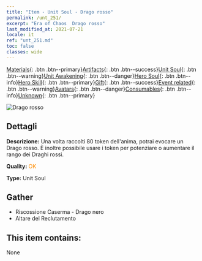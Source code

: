 ```yaml
---
title: "Item - Unit Soul - Drago rosso"
permalink: /unt_251/
excerpt: "Era of Chaos  Drago rosso"
last_modified_at: 2021-07-21
locale: it
ref: "unt_251.md"
toc: false
classes: wide
---
```

 [Materials](/ItemsIT/){: .btn .btn--primary}[Artifacts](/ItemsIT/Artifacts/){: .btn .btn--success}[Unit Soul](/ItemsIT/UnitSoul/){: .btn .btn--warning}[Unit Awakening](/ItemsIT/UnitAwakening/){: .btn .btn--danger}[Hero Soul](/ItemsIT/HeroSoul/){: .btn .btn--info}[Hero Skill](/ItemsIT/HeroSkill/){: .btn .btn--primary}[Gift](/ItemsIT/Gift/){: .btn .btn--success}[Event related](/ItemsIT/Events/){: .btn .btn--warning}[Avatars](/ItemsIT/Avatars/){: .btn .btn--danger}[Consumables](/ItemsIT/Consumables/){: .btn .btn--info}[Unknown](/ItemsIT/Unknown/){: .btn .btn--primary}

 ![Drago rosso](/images/u/ti_chilong.jpg)

## Dettagli
 **Descrizione:** Una volta raccolti 80 token dell'anima, potrai evocare un Drago rosso. È inoltre possibile usare i token per potenziare o aumentare il rango dei Draghi rossi.

 **Quality:** <span style="color: #FF8C00">OK</span>

 **Type:** Unit Soul

## Gather

*    Riscossione Caserma - Drago nero 
*    Altare del Reclutamento 

## This item contains:

  None

